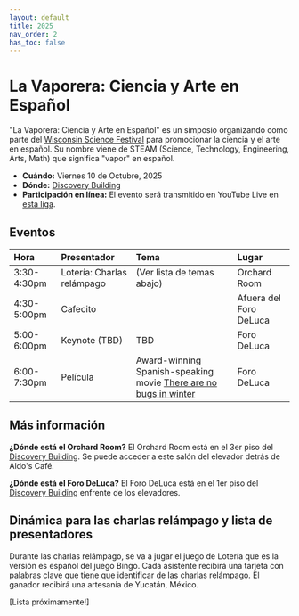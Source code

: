 ```yaml
---
layout: default
title: 2025
nav_order: 2
has_toc: false
---
```


# La Vaporera: Ciencia y Arte en Español

"La Vaporera: Ciencia y Arte en Español" es un simposio organizando como parte del [Wisconsin Science Festival](https://www.wisconsinsciencefest.org/) para promocionar la ciencia y el arte en español. Su nombre viene de STEAM (Science, Technology, Engineering, Arts, Math) que significa "vapor" en español.

- **Cuándo:** Viernes 10 de Octubre, 2025
- **Dónde:** [Discovery Building](https://goo.gl/maps/AeCdxxd4Qx1BGH9k6)
- **Participación en línea:** El evento será transmitido en YouTube Live en [esta liga]().

## Eventos

| Hora | Presentador | Tema | Lugar |
| :--- | :--- | :---  | :--- |
| 3:30-4:30pm | Lotería: Charlas relámpago | (Ver lista de temas abajo) | Orchard Room |
| 4:30-5:00pm | Cafecito | | Afuera del Foro DeLuca |
| 5:00-6:00pm | Keynote (TBD) | TBD | Foro DeLuca |
| 6:00-7:30pm | Película | Award-winning Spanish-speaking movie [There are no bugs in winter](https://alfalfita-productions.github.io/there-are-no-bugs-in-winter/) | Foro DeLuca |


## Más información

**¿Dónde está el Orchard Room?**
El Orchard Room está en el 3er piso del [Discovery Building](https://goo.gl/maps/AeCdxxd4Qx1BGH9k6). Se puede acceder a este salón del elevador detrás de Aldo's Café.

**¿Dónde está el Foro DeLuca?**
El Foro DeLuca está en el 1er piso del [Discovery Building](https://goo.gl/maps/AeCdxxd4Qx1BGH9k6) enfrente de los elevadores.


## Dinámica para las charlas relámpago y lista de presentadores

Durante las charlas relámpago, se va a jugar el juego de Lotería que es la versión es español del juego Bingo. Cada asistente recibirá una tarjeta con palabras clave que tiene que identificar de las charlas relámpago. El ganador recibirá una artesanía de Yucatán, México.


[Lista próximamente!]